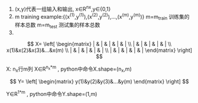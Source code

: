 1. (x,y)代表一组输入和输出, x∈R<sup>nx</sup>,y∈{0,1}
2. m training example:{(x<sup>(1)</sup>,y<sup>(1)</sup>),(x<sup>(2)</sup>,y<sup>(2)</sup>),...,(x<sup>(m)</sup>,y<sup>(m)</sup>)}
  m=m<sub>train</sub> 训练集的样本总数
  m=m<sub>test</sub>  测试集的样本总数
3. 

  $$
   X= \left[ \begin{matrix} 
      | & | & | & | & |
   \\ | & | & | & | & | 
   \\ x(1)&x(2)&x(3)&...&x(m) 
   \\ | & | & | & | & | 
   \\ | & | & | & | & | 
   \end{matrix} \right]
  $$

  X: n<sub>x</sub>行m列 
  X∈R<sup>n<sub>x</sub>*m</sup> , python中命令X.shape=(n<sub>x</sub>,m)

  $$
   Y= \left[ \begin{matrix} 
   y(1)&y(2)&y(3)&...&y(m) 
   \end{matrix} \right]
  $$
  
  Y∈R<sup>1*m</sup> , python中命令Y.shape=(1,m)

